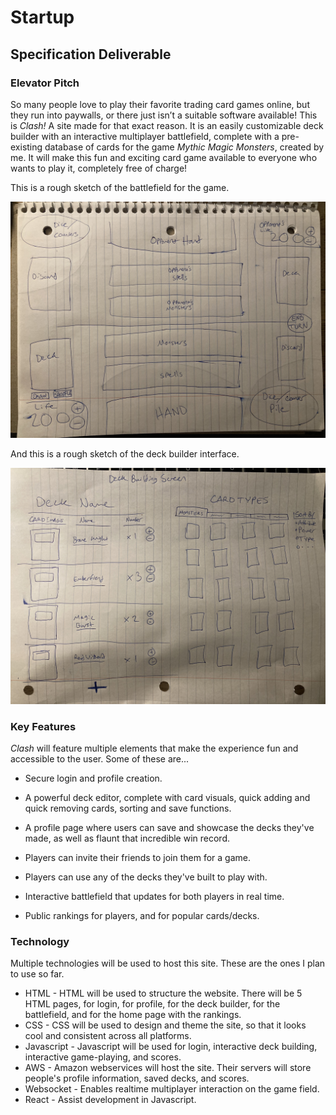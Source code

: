 # Startup
## Specification Deliverable
### Elevator Pitch
So many people love to play their favorite trading card games online, but they run into paywalls, or there just isn’t a suitable software available! This is *Clash!* A site made for that exact reason. It is an easily customizable deck builder with an interactive multiplayer battlefield, complete with a pre-existing database of cards for the game *Mythic Magic Monsters*, created by me. It will make this fun and exciting card game available to everyone who wants to play it, completely free of charge!

This is a rough sketch of the battlefield for the game.

![Battlefield](BattlefieldMockup.jpg)

And this is a rough sketch of the deck builder interface.

![DeckBuilderMockup](DeckBuilderMockup.jpg)

### Key Features

*Clash* will feature multiple elements that make the experience fun and accessible to the user. Some of these are...

* Secure login and profile creation.

* A powerful deck editor, complete with card visuals, quick adding and quick removing cards, sorting and save functions.

* A profile page where users can save and showcase the decks they've made, as well as flaunt that incredible win record.

* Players can invite their friends to join them for a game.
* Players can use any of the decks they've built to play with.
*  Interactive battlefield that updates for both players in real time.
* Public rankings for players, and for popular cards/decks.

### Technology

Multiple technologies will be used to host this site. These are the ones I plan to use so far.

* HTML - HTML will be used to structure the website. There will be 5 HTML pages, for login, for profile, for the deck builder, for the battlefield, and for the home page with the rankings. 
* CSS - CSS will be used to design and theme the site, so that it looks cool and consistent across all platforms.
* Javascript - Javascript will be used for login, interactive deck building, interactive game-playing, and scores.
* AWS - Amazon webservices will host the site. Their servers will store people's profile information, saved decks, and scores.
* Websocket - Enables realtime multiplayer interaction on the game field.
* React - Assist development in Javascript.